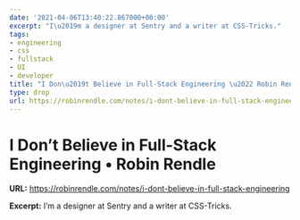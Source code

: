 ```yaml
---
date: '2021-04-06T13:40:22.867000+00:00'
excerpt: "I\u2019m a designer at Sentry and a writer at CSS-Tricks."
tags:
- engineering
- css
- fullstack
- UI
- developer
title: "I Don\u2019t Believe in Full-Stack Engineering \u2022 Robin Rendle"
type: drop
url: https://robinrendle.com/notes/i-dont-believe-in-full-stack-engineering
---
```


# I Don’t Believe in Full-Stack Engineering • Robin Rendle

**URL:** https://robinrendle.com/notes/i-dont-believe-in-full-stack-engineering

**Excerpt:** I’m a designer at Sentry and a writer at CSS-Tricks.
